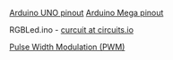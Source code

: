 [Arduino UNO pinout](http://foros.giltesa.com/otros/arduino/fc/docs/pinout/uno.jpg)
[Arduino Mega pinout](http://3.bp.blogspot.com/-5bIrGV8-TfE/VKSNL21TULI/AAAAAAAAAAk/UC4vz6oc-Wg/s1600/ARDUINO.Mega.Pinout.Diagram.png)

RGBLed.ino - [curcuit at circuits.io](https://circuits.io/circuits/3621730-lesson04-rgb-led)

[Pulse Width Modulation (PWM)](https://www.arduino.cc/en/Tutorial/PWM)